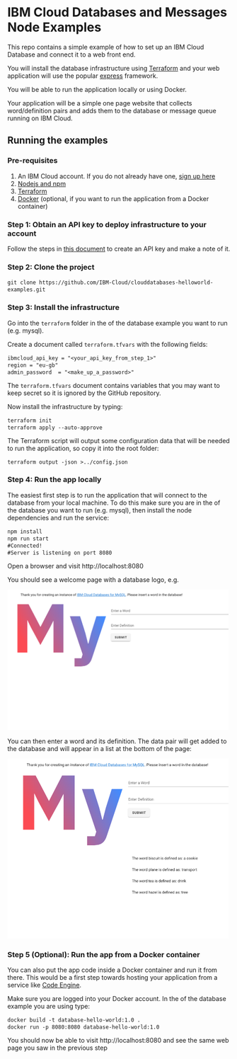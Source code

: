 # IBM Cloud Databases and Messages Node Examples

This repo contains a simple example of how to set up an IBM Cloud Database and connect it to a web front end. 

You will install the database infrastructure using [Terraform](https://www.terraform.io) and your web application will use the popular [express](https://expressjs.com/) framework.

You will be able to run the application locally or using Docker.

Your application will be a simple one page website that collects word/definition pairs and adds them to the database or message queue running on IBM Cloud.

## Running the examples

### Pre-requisites

1. An IBM Cloud account. If you do not already have one, [sign up here](https://cloud.ibm.com/registration)
2. [Nodejs and npm](https://docs.npmjs.com/downloading-and-installing-node-js-and-npm)
3. [Terraform](https://www.terraform.io/downloads.html)
4. [Docker](https://docs.docker.com/get-docker/) (optional, if you want to run the application from a Docker container)


### Step 1: Obtain an API key to deploy infrastructure to your account

Follow the steps in [this document](https://cloud.ibm.com/docs/account?topic=account-userapikey&interface=ui#create_user_key) to create an API key and make a note of it.

### Step 2: Clone the project 
```
git clone https://github.com/IBM-Cloud/clouddatabases-helloworld-examples.git
```

### Step 3: Install the infrastructure

Go into the `terraform` folder in the <directory> of the database example you want to run (e.g. mysql).

Create a document called `terraform.tfvars` with the following fields: 
```
ibmcloud_api_key = "<your_api_key_from_step_1>"
region = "eu-gb"
admin_password  = "<make_up_a_password>"
```

The `terraform.tfvars` document contains variables that you may want to keep secret so it is ignored by the GitHub repository.

Now install the infrastructure by typing:

```
terraform init 
terraform apply --auto-approve
```

The Terraform script will output some configuration data that will be needed to run the application, so copy it into the root folder:

```
terraform output -json >../config.json
```

### Step 4: Run the app locally

The easiest first step is to run the application that will connect to the database from your local machine. To do this make sure you are in the <folder> of the database you want to run (e.g. mysql), then install the node dependencies and run the service:

```
npm install
npm run start
#Connected!
#Server is listening on port 8080
```

Open a browser and visit http://localhost:8080

You should see a welcome page with a database logo, e.g. 

<img src="assets/image.png" alt="homepage" width="500"/>



You can then enter a word and its definition. The data pair will get added to the database and will appear in a list at the bottom of the page:


<img src="assets/list.png" alt="list" width="500"/>

<br>

### Step 5 (Optional): Run the app from a Docker container

You can also put the app code inside a Docker container and run it from there. This would be a first step towards hosting your application from a service like [Code Engine](https://www.ibm.com/cloud/code-engine).

Make sure you are logged into your Docker account. In the <directory> of the database example you are using type:

```
docker build -t database-hello-world:1.0 . 
docker run -p 8080:8080 database-hello-world:1.0
```

You should now be able to visit  http://localhost:8080 and see the same web page you saw in the previous step
